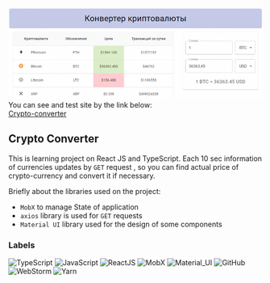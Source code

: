 [![header](https://github.com/laruse91/004.crypto-coverter/blob/main/public/title.png?raw=true)](https://cryptocoins-converter.web.app/)
You can see and test site by the link below:  
[Crypto-converter](https://cryptocoins-converter.web.app/)

## Crypto Converter
This is learning project on React JS and TypeScript. Each 10 sec information of currencies updates by `GET` request , so you can find actual price of crypto-currency and convert it if necessary.

Briefly about the libraries used on the project:
* `MobX` to manage State of application
* `axios` library is used for `GET` requests
* `Material UI` library used for the design of some components


### Labels
![TypeScript](https://img.shields.io/badge/-TypeScript-%233178c6?style=flat-square&logo=typescript&logoColor=white 'TypeScript')
![JavaScript](https://img.shields.io/badge/-JavaScript-%23DAF7A6?style=flat-square&logo=javaScript&logoColor=%23607d8b 'JavaScript')
![ReactJS](https://img.shields.io/badge/-React_JS-%2361dafb?style=flat-square&logo=react&logoColor=%23000000 'React JS')
![MobX](https://img.shields.io/badge/-MobX-%23f9a825?style=flat-square&logo=mobx&logoColor=%23616161 'MobX')
![Material_UI](https://img.shields.io/badge/-Material_UI-%231976d2?style=flat-square&logo=material-ui 'AntDesign')
![GitHub](https://img.shields.io/badge/-GitHub-%23212121?style=flat-square&logo=gitHub 'GitHub')
![WebStorm](https://img.shields.io/badge/-WebStorm-%23607d8b?style=flat-square&logo=webstorm&logoColor=white 'WebStorm')
![Yarn](https://img.shields.io/badge/-Yarn-%23eeeeee?style=flat-square&logo=yarn 'Yarn')
